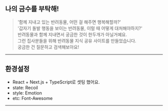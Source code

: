 ## 나의 금수를 부탁해!
> '함께 지내고 있는 반려동물, 어떤 걸 해주면 행복해할까?'  
'갑자기 돌발 행동을 보이는 반려동물, 이럴 때 어떻게 대처해야하지?'  
반려동물과 함께 지내면서 궁금한 것이 한두개가 아닐거예요.  
그런 집사분들을 위해 반려동물 지식 공유 사이트를 만들었습니다.  
궁금한 건 질문하고 검색해보아요!  

---

## 환경설정

* React + Next.js + TypeScript로 셋팅 했어요.  
* state: Recoil  
* style: Emotion  
* etc: Font-Awesome 

---


